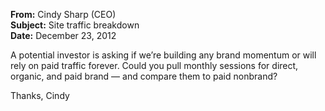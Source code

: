 **From:** Cindy Sharp (CEO)  
**Subject:** Site traffic breakdown  
**Date:** December 23, 2012  

A potential investor is asking if we’re building any brand momentum or will rely on paid traffic forever.
Could you pull monthly sessions for direct, organic, and paid brand — and compare them to paid nonbrand?

Thanks,
Cindy